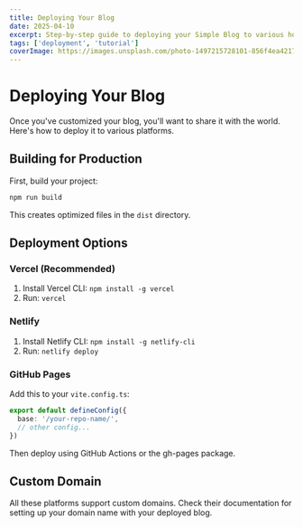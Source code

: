 ```yaml
---
title: Deploying Your Blog
date: 2025-04-10
excerpt: Step-by-step guide to deploying your Simple Blog to various hosting platforms like Vercel, Netlify, or GitHub Pages.
tags: ['deployment', 'tutorial']
coverImage: https://images.unsplash.com/photo-1497215728101-856f4ea42174
---
```


# Deploying Your Blog

Once you've customized your blog, you'll want to share it with the world. Here's how to deploy it to various platforms.

## Building for Production

First, build your project:

```bash
npm run build
```

This creates optimized files in the `dist` directory.

## Deployment Options

### Vercel (Recommended)

1. Install Vercel CLI: `npm install -g vercel`
2. Run: `vercel`

### Netlify

1. Install Netlify CLI: `npm install -g netlify-cli`
2. Run: `netlify deploy`

### GitHub Pages

Add this to your `vite.config.ts`:

```typescript
export default defineConfig({
  base: '/your-repo-name/',
  // other config...
})
```

Then deploy using GitHub Actions or the gh-pages package.

## Custom Domain

All these platforms support custom domains. Check their documentation for setting up your domain name with your deployed blog.
